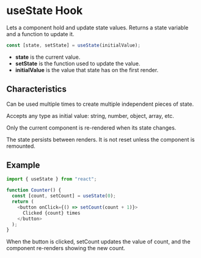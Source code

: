 # useState Hook

Lets a component hold and update state values. Returns a state variable and a function to update it.

```js
const [state, setState] = useState(initialValue);
```

- **state** is the current value.
- **setState** is the function used to update the value.
- **initialValue** is the value that state has on the first render.

## Characteristics

Can be used multiple times to create multiple independent pieces of state.

Accepts any type as initial value: string, number, object, array, etc.

Only the current component is re-rendered when its state changes.

The state persists between renders. It is not reset unless the component is remounted.



## Example

```js
import { useState } from "react";

function Counter() {
  const [count, setCount] = useState(0);
  return (
    <button onClick={() => setCount(count + 1)}>
      Clicked {count} times
    </button>
  );
}
```

When the button is clicked, setCount updates the value of count, and the component re-renders showing the new count.

